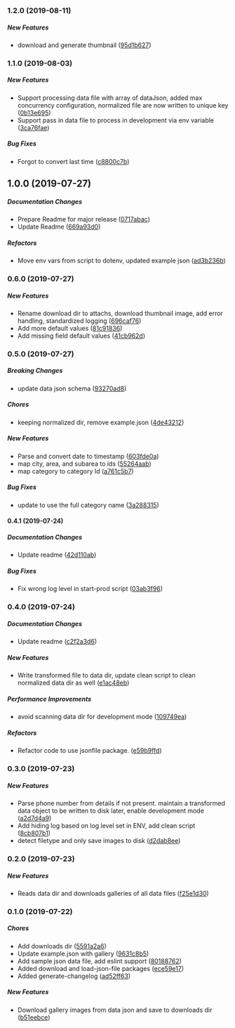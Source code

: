 ### 1.2.0 (2019-08-11)

##### New Features

*  download and generate thumbnail ([95d1b627](https://github.com/wchen02/normalizer/commit/95d1b6272c461470d6fa4039164122d8d698d596))

### 1.1.0 (2019-08-03)

##### New Features

*  Support processing data file with array of dataJson, added max concurrency configuration, normalized file are now written to unique key ([0b13e695](https://github.com/wchen02/normalizer/commit/0b13e695c2f4560f3ddc2a73a767a1a5d5fe36d7))
*  Support pass in data file to process in development via env variable ([3ca76fae](https://github.com/wchen02/normalizer/commit/3ca76fae7a4bb2b78adefd0793941300b47c9611))

##### Bug Fixes

*  Forgot to convert last time ([c8800c7b](https://github.com/wchen02/normalizer/commit/c8800c7be519e5ac834779dc5a01cf95374739fa))

## 1.0.0 (2019-07-27)

##### Documentation Changes

*  Prepare Readme for major release ([0717abac](https://github.com/wchen02/normalizer/commit/0717abac6a17393ef2a7a398386af77f09d9d470))
*  Update Readme ([669a93d0](https://github.com/wchen02/normalizer/commit/669a93d0b1b4e4284af47381d2438068ebc31dd2))

##### Refactors

*  Move env vars from script to dotenv, updated example json ([ad3b236b](https://github.com/wchen02/normalizer/commit/ad3b236b9d636ca3a792d506c87346f1f1ce1343))

### 0.6.0 (2019-07-27)

##### New Features

*  Rename download dir to attachs, download thumbnail image, add error handling, standardized logging ([696caf76](https://github.com/wchen02/normalizer/commit/696caf76baea76a9fc43b091e9c0dd642482fdeb))
*  Add more default values ([81c91836](https://github.com/wchen02/normalizer/commit/81c91836af2812a57dc5245d93361b0e2c08965f))
*  Add missing field default values ([41cb962d](https://github.com/wchen02/normalizer/commit/41cb962d8a8cb3beb4c5e383f9c1c67d3eed77a7))

### 0.5.0 (2019-07-27)

##### Breaking Changes

*  update data json schema ([93270ad8](https://github.com/wchen02/normalizer/commit/93270ad828f0fd1d0821f70440e7d4c223c748bb))

##### Chores

*  keeping normalized dir, remove example.json ([4de43212](https://github.com/wchen02/normalizer/commit/4de43212d91989b52a869f649d71a73139d5171c))

##### New Features

*  Parse and convert date to timestamp ([603fde0a](https://github.com/wchen02/normalizer/commit/603fde0a710b6637f31ef1eb9e95f91b91180822))
*  map city, area, and subarea to ids ([55264aab](https://github.com/wchen02/normalizer/commit/55264aabe4fa024849a95c934a2b26a2e7a861fb))
*  map category to category Id ([a761c5b7](https://github.com/wchen02/normalizer/commit/a761c5b795bca5fe30fd00062ebc9dc89296adee))

##### Bug Fixes

*  update to use the full category name ([3a288315](https://github.com/wchen02/normalizer/commit/3a2883150d5c34a36c0d5fc1408e28eba93b5525))

#### 0.4.1 (2019-07-24)

##### Documentation Changes

*  Update readme ([42d110ab](https://github.com/wchen02/normalizer/commit/42d110abfbccc223744d3c7b638f29b10141aa95))

##### Bug Fixes

*  Fix wrong log level in start-prod script ([03ab3f96](https://github.com/wchen02/normalizer/commit/03ab3f96131a85169a1b243d2b8afeaf2bd45cf1))

### 0.4.0 (2019-07-24)

##### Documentation Changes

*  Update readme ([c2f2a3d6](https://github.com/wchen02/normalizer/commit/c2f2a3d6ec1960a459490b1cac181b2e163a4b5f))

##### New Features

*  Write transformed file to data dir, update clean script to clean normalized data dir as well ([e1ac48eb](https://github.com/wchen02/normalizer/commit/e1ac48eb264ac85941f16dfc6dabd420c382fd81))

##### Performance Improvements

*  avoid scanning data dir for development mode ([109749ea](https://github.com/wchen02/normalizer/commit/109749eaeacca188b6e45919ebaca6c4fe5bdc63))

##### Refactors

*  Refactor code to use jsonfile package. ([e59b9ffd](https://github.com/wchen02/normalizer/commit/e59b9ffde62da89f870a0313fd9fdc171791c7c6))

### 0.3.0 (2019-07-23)

##### New Features

*  Parse phone number from details if not present. maintain a transformed data object to be written to disk later, enable development mode ([a2d7d4a9](https://github.com/wchen02/normalizer/commit/a2d7d4a9cd7064120c4f81f201da2b82487ae153))
*  Add hiding log based on log level set in ENV, add clean script ([8cb807b1](https://github.com/wchen02/normalizer/commit/8cb807b18fdd6240a313ba696fa21b00a05aff52))
*  detect filetype and only save images to disk ([d2dab8ee](https://github.com/wchen02/normalizer/commit/d2dab8ee9f7385f83425cef08a100c956abc3b13))

### 0.2.0 (2019-07-23)

##### New Features

*  Reads data dir and downloads galleries of all data files ([f25e1d30](https://github.com/wchen02/normalizer/commit/f25e1d3092c528b5ef15486a7037a8d668884690))

### 0.1.0 (2019-07-22)

##### Chores

*  Add downloads dir ([5591a2a6](https://github.com/wchen02/normalizer/commit/5591a2a67a8e72cc4c1a34b704d7fe5745796e8b))
*  Update example.json with gallery ([9631c8b5](https://github.com/wchen02/normalizer/commit/9631c8b5575de73d00d27e34fa32d40544a62f71))
*  Add sample json data file, add eslint support ([80188762](https://github.com/wchen02/normalizer/commit/80188762deeeb9c8174c8079b9d1bdd6f6453330))
*  Added download and load-json-file packages ([ece59e17](https://github.com/wchen02/normalizer/commit/ece59e17708ac8d537b805c15f4b989480a469e1))
*  Added generate-changelog ([ad52ff63](https://github.com/wchen02/normalizer/commit/ad52ff6314a2122fb891371a67d10e7be12c049a))

##### New Features

*  Download gallery images from data json and save to downloads dir ([b51eebce](https://github.com/wchen02/normalizer/commit/b51eebce857a88713c9826ff64cf6610690cdb81))

